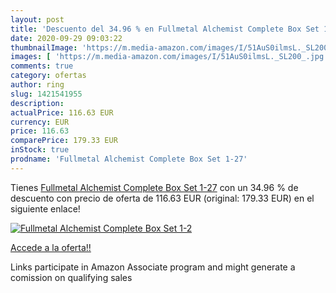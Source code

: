 ```yaml
---
layout: post
title: 'Descuento del 34.96 % en Fullmetal Alchemist Complete Box Set 1-2'
date: 2020-09-29 09:03:22
thumbnailImage: 'https://m.media-amazon.com/images/I/51AuS0ilmsL._SL200_.jpg'
images: [ 'https://m.media-amazon.com/images/I/51AuS0ilmsL._SL200_.jpg' ]
comments: true
category: ofertas
author: ring
slug: 1421541955
description:
actualPrice: 116.63 EUR
currency: EUR
price: 116.63
comparePrice: 179.33 EUR
inStock: true
prodname: 'Fullmetal Alchemist Complete Box Set 1-27'
---
```


Tienes [Fullmetal Alchemist Complete Box Set 1-27](https://www.amazon.it/dp/1421541955/?tag=tolees00-21) con un 34.96 % de descuento con precio de oferta de 116.63 EUR (original: 179.33 EUR) en el siguiente enlace!

[![Fullmetal Alchemist Complete Box Set 1-2](https://m.media-amazon.com/images/I/51AuS0ilmsL._SL200_.jpg)](https://www.amazon.it/dp/1421541955/?tag=tolees00-21)

[Accede a la oferta!!](https://www.amazon.it/dp/1421541955/?tag=tolees00-21)

Links participate in Amazon Associate program and might generate a comission on qualifying sales


